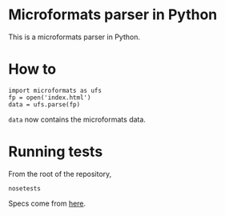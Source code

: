Microformats parser in Python
======
This is a microformats parser in Python.

# How to

    import microformats as ufs
    fp = open('index.html')
    data = ufs.parse(fp)

`data` now contains the microformats data.

# Running tests
From the root of the repository,

    nosetests

Specs come from [here](https://github.com/G5/microformats2).
